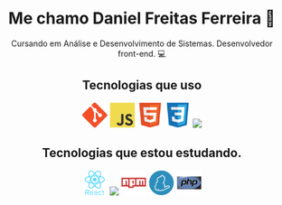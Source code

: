 <h1 align="center">Me chamo Daniel Freitas Ferreira 👋</h1>
<p align="center">
    Cursando em Análise e Desenvolvimento de Sistemas. 
    Desenvolvedor front-end. 💻
</p>

<h2 align="center"> Tecnologias que uso</h2>

<p align="center">
    <img width="45px" src="https://raw.githubusercontent.com/devicons/devicon/c5378d6c2510ffa0b3e4475af95618a8048d6cf1/icons/git/git-original.svg">
    <img width="45px" src="https://raw.githubusercontent.com/devicons/devicon/master/icons/javascript/javascript-original.svg">
    <img width="45px" src="https://raw.githubusercontent.com/devicons/devicon/c5378d6c2510ffa0b3e4475af95618a8048d6cf1/icons/html5/html5-original.svg">
    <img width="45px" src="https://raw.githubusercontent.com/devicons/devicon/master/icons/css3/css3-original.svg">
    <img width="45px" src="https://cdn.jsdelivr.net/gh/devicons/devicon/icons/sass/sass-original.svg">
</p>

<h2 align="center"> Tecnologias que estou estudando.</h2>

<p align="center">
    <img width="45px" src="https://raw.githubusercontent.com/devicons/devicon/master/icons/react/react-original-wordmark.svg">
    <img width="45px" src="https://miro.medium.com/max/318/1*7jRD5QhgARucFKvRHFxpOg.png">
    <img width="45px" src="https://raw.githubusercontent.com/devicons/devicon/master/icons/npm/npm-original-wordmark.svg">
    <img width="45px" src="https://raw.githubusercontent.com/devicons/devicon/master/icons/yarn/yarn-original.svg">
    <img width="45px" src="https://raw.githubusercontent.com/devicons/devicon/master/icons/php/php-original.svg">
</p>
